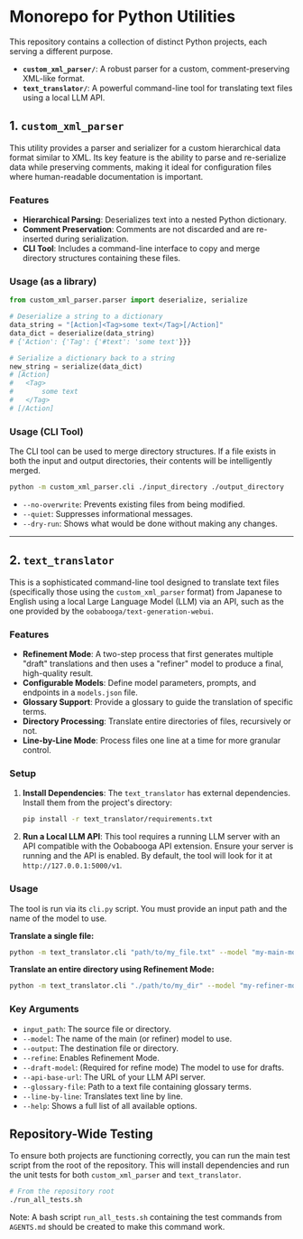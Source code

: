 # Monorepo for Python Utilities

This repository contains a collection of distinct Python projects, each serving a different purpose.

-   **`custom_xml_parser/`**: A robust parser for a custom, comment-preserving XML-like format.
-   **`text_translator/`**: A powerful command-line tool for translating text files using a local LLM API.

## 1. `custom_xml_parser`

This utility provides a parser and serializer for a custom hierarchical data format similar to XML. Its key feature is the ability to parse and re-serialize data while preserving comments, making it ideal for configuration files where human-readable documentation is important.

### Features

-   **Hierarchical Parsing**: Deserializes text into a nested Python dictionary.
-   **Comment Preservation**: Comments are not discarded and are re-inserted during serialization.
-   **CLI Tool**: Includes a command-line interface to copy and merge directory structures containing these files.

### Usage (as a library)

```python
from custom_xml_parser.parser import deserialize, serialize

# Deserialize a string to a dictionary
data_string = "[Action]<Tag>some text</Tag>[/Action]"
data_dict = deserialize(data_string)
# {'Action': {'Tag': {'#text': 'some text'}}}

# Serialize a dictionary back to a string
new_string = serialize(data_dict)
# [Action]
#   <Tag>
#       some text
#   </Tag>
# [/Action]
```

### Usage (CLI Tool)

The CLI tool can be used to merge directory structures. If a file exists in both the input and output directories, their contents will be intelligently merged.

```bash
python -m custom_xml_parser.cli ./input_directory ./output_directory
```

-   `--no-overwrite`: Prevents existing files from being modified.
-   `--quiet`: Suppresses informational messages.
-   `--dry-run`: Shows what would be done without making any changes.

---

## 2. `text_translator`

This is a sophisticated command-line tool designed to translate text files (specifically those using the `custom_xml_parser` format) from Japanese to English using a local Large Language Model (LLM) via an API, such as the one provided by the `oobabooga/text-generation-webui`.

### Features

-   **Refinement Mode**: A two-step process that first generates multiple "draft" translations and then uses a "refiner" model to produce a final, high-quality result.
-   **Configurable Models**: Define model parameters, prompts, and endpoints in a `models.json` file.
-   **Glossary Support**: Provide a glossary to guide the translation of specific terms.
-   **Directory Processing**: Translate entire directories of files, recursively or not.
-   **Line-by-Line Mode**: Process files one line at a time for more granular control.

### Setup

1.  **Install Dependencies**: The `text_translator` has external dependencies. Install them from the project's directory:
    ```bash
    pip install -r text_translator/requirements.txt
    ```

2.  **Run a Local LLM API**: This tool requires a running LLM server with an API compatible with the Oobabooga API extension. Ensure your server is running and the API is enabled. By default, the tool will look for it at `http://127.0.0.1:5000/v1`.

### Usage

The tool is run via its `cli.py` script. You must provide an input path and the name of the model to use.

**Translate a single file:**
```bash
python -m text_translator.cli "path/to/my_file.txt" --model "my-main-model" --output "path/to/my_file.eng.txt"
```

**Translate an entire directory using Refinement Mode:**
```bash
python -m text_translator.cli "./path/to/my_dir" --model "my-refiner-model" --refine --draft-model "my-draft-model" --output "./path/to/translated_dir"
```

### Key Arguments

-   `input_path`: The source file or directory.
-   `--model`: The name of the main (or refiner) model to use.
-   `--output`: The destination file or directory.
-   `--refine`: Enables Refinement Mode.
-   `--draft-model`: (Required for refine mode) The model to use for drafts.
-   `--api-base-url`: The URL of your LLM API server.
-   `--glossary-file`: Path to a text file containing glossary terms.
-   `--line-by-line`: Translates text line by line.
-   `--help`: Shows a full list of all available options.

## Repository-Wide Testing

To ensure both projects are functioning correctly, you can run the main test script from the root of the repository. This will install dependencies and run the unit tests for both `custom_xml_parser` and `text_translator`.

```bash
# From the repository root
./run_all_tests.sh
```
Note: A bash script `run_all_tests.sh` containing the test commands from `AGENTS.md` should be created to make this command work.
